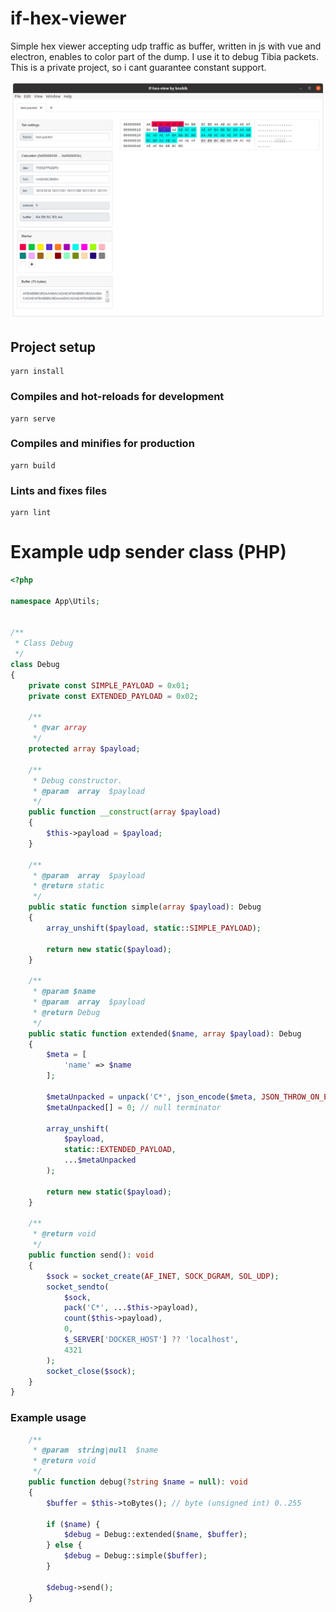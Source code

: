 # if-hex-viewer

Simple hex viewer accepting udp traffic as buffer, written in js with vue and electron, enables to color part of the dump. I use it to debug Tibia packets. This is a private project, so i cant guarantee constant support.

![screenshot](https://github.com/knobik/if-hex-viewer/blob/master/screenshot.png?raw=true)

## Project setup
```
yarn install
```

### Compiles and hot-reloads for development
```
yarn serve
```

### Compiles and minifies for production
```
yarn build
```

### Lints and fixes files
```
yarn lint
```

# Example udp sender class (PHP)

```php
<?php

namespace App\Utils;


/**
 * Class Debug
 */
class Debug
{
    private const SIMPLE_PAYLOAD = 0x01;
    private const EXTENDED_PAYLOAD = 0x02;

    /**
     * @var array
     */
    protected array $payload;

    /**
     * Debug constructor.
     * @param  array  $payload
     */
    public function __construct(array $payload)
    {
        $this->payload = $payload;
    }

    /**
     * @param  array  $payload
     * @return static
     */
    public static function simple(array $payload): Debug
    {
        array_unshift($payload, static::SIMPLE_PAYLOAD);

        return new static($payload);
    }

    /**
     * @param $name
     * @param  array  $payload
     * @return Debug
     */
    public static function extended($name, array $payload): Debug
    {
        $meta = [
            'name' => $name
        ];

        $metaUnpacked = unpack('C*', json_encode($meta, JSON_THROW_ON_ERROR, 512));
        $metaUnpacked[] = 0; // null terminator

        array_unshift(
            $payload,
            static::EXTENDED_PAYLOAD,
            ...$metaUnpacked
        );

        return new static($payload);
    }

    /**
     * @return void
     */
    public function send(): void
    {
        $sock = socket_create(AF_INET, SOCK_DGRAM, SOL_UDP);
        socket_sendto(
            $sock,
            pack('C*', ...$this->payload),
            count($this->payload),
            0,
            $_SERVER['DOCKER_HOST'] ?? 'localhost',
            4321
        );
        socket_close($sock);
    }
}
```

### Example usage
```php
    /**
     * @param  string|null  $name
     * @return void
     */
    public function debug(?string $name = null): void
    {
        $buffer = $this->toBytes(); // byte (unsigned int) 0..255

        if ($name) {
            $debug = Debug::extended($name, $buffer);
        } else {
            $debug = Debug::simple($buffer);
        }

        $debug->send();
    }
```
